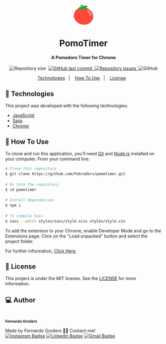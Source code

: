 <p align="center">
    <img src="src/img/icon64.png">
</p>

<h1 align="center">
    PomoTimer
</h1>

<h4 align="center">
  A Pomodoro Timer for Chrome
</h4>

<p align="center">
  <img alt="Repository size" src="https://img.shields.io/github/repo-size/fegroders/pomotimer">&nbsp;
  <a href="https://github.com/fegroders/pomotimer/commits/master">
    <img alt="GitHub last commit" src="https://img.shields.io/github/last-commit/fegroders/pomotimer">&nbsp;
  </a>
  <a href="https://github.com/fegroders/pomotimer/issues">
    <img alt="Repository issues" src="https://img.shields.io/github/issues/fegroders/pomotimer">&nbsp;
  </a>
  <img alt="GitHub" src="https://img.shields.io/github/license/fegroders/pomotimer">
</p>

<p align="center">
  <a href="https://github.com/FeGroders/pomotimer#-technologies">Technologies</a>&nbsp;&nbsp;&nbsp;|&nbsp;&nbsp;&nbsp;
  <a href="https://github.com/FeGroders/pomotimer#-how-to-use">How To Use</a>&nbsp;&nbsp;&nbsp;|&nbsp;&nbsp;&nbsp;
  <a href="https://github.com/FeGroders/pomotimer#-license">License</a>&nbsp;&nbsp;&nbsp;
</p>

## 🚀 Technologies

This project was developed with the following technologies:

-  [JavaScript][js]
-  [Sass][sass]
-  [Chrome][chrome]

## 📘 How To Use

To clone and run this application, you'll need [Git](https://git-scm.com) and [Node.js][node] installed on your computer. From your command line:

```bash
# Clone this repository
$ git clone https://github.com/FeGroders/pomotimer.git

# Go into the repository
$ cd pomotimer

# Install dependencies
$ npm i

# To compile Sass
$ sass --watch styles/sass/style.scss styles/style.css
```

To add the extension to your Chrome, enable Developer Mode and go to the Extensions page. Click on the "Load unpacked" button and select the project folder.

For further information, [Click Here](https://developer.chrome.com/docs/extensions/mv3/getstarted/).

## 📄 License
This project is under the MIT license. See the [LICENSE](https://github.com/FeGroders/pomotimer/blob/master/LICENSE) for more information.

## 💻 Author

<a href="https://github.com/FeGroders">
 <img style="border-radius: 50%" src="https://avatars3.githubusercontent.com/u/62064189?s=460&u=61b426b901b8fe02e12019b1fdb67bf0072d4f00&v=4" width="100px;" alt=""/>
 <br />
 <sub><b>Fernando Groders</b></sub></a>
 
Made by Fernando Groders 👋🏽 Contact-me! <br/>
[![Instagram Badge](https://img.shields.io/badge/-Instagram-%23E4405F?style=flat-square&labelColor=%23E4405F&logo=instagram&logoColor=white&link=https://twitter.com/tgmarinho)](https://instagram.com/fegroders) 
[![Linkedin Badge](https://img.shields.io/badge/-LinkedIn-blue?style=flat-square&logo=Linkedin&logoColor=white&link=https://www.linkedin.com/in/tgmarinho/)](https://www.linkedin.com/in/fernandogroders/) 
[![Gmail Badge](https://img.shields.io/badge/-Gmail-c14438?style=flat-square&logo=Gmail&logoColor=white&link=mailto:tgmarinho@gmail.com)](mailto:fernandogroder@gmail.com)

[sass]: https://sass-lang.com/
[js]: https://developer.mozilla.org/pt-BR/docs/Web/JavaScript 
[node]: https://nodejs.org/en/
[chrome]: https://www.google.com/intl/pt-BR/chrome/
